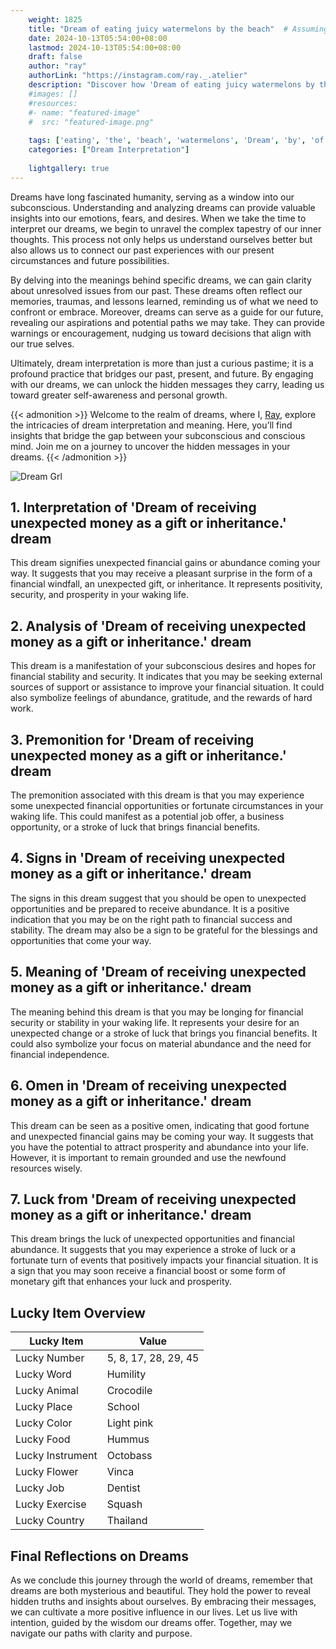```yaml
---
    weight: 1825
    title: "Dream of eating juicy watermelons by the beach"  # Assuming 'title' column exists
    date: 2024-10-13T05:54:00+08:00
    lastmod: 2024-10-13T05:54:00+08:00
    draft: false
    author: "ray"
    authorLink: "https://instagram.com/ray._.atelier"
    description: "Discover how 'Dream of eating juicy watermelons by the beach' can interpret your future and uncover its significant meanings in your life."
    #images: []
    #resources:
    #- name: "featured-image"
    #  src: "featured-image.png"
    
    tags: ['eating', 'the', 'beach', 'watermelons', 'Dream', 'by', 'of', 'juicy']
    categories: ["Dream Interpretation"]
    
    lightgallery: true
---
```

    
Dreams have long fascinated humanity, serving as a window into our subconscious. Understanding and analyzing dreams can provide valuable insights into our emotions, fears, and desires. When we take the time to interpret our dreams, we begin to unravel the complex tapestry of our inner thoughts. This process not only helps us understand ourselves better but also allows us to connect our past experiences with our present circumstances and future possibilities.

By delving into the meanings behind specific dreams, we can gain clarity about unresolved issues from our past. These dreams often reflect our memories, traumas, and lessons learned, reminding us of what we need to confront or embrace. Moreover, dreams can serve as a guide for our future, revealing our aspirations and potential paths we may take. They can provide warnings or encouragement, nudging us toward decisions that align with our true selves.

Ultimately, dream interpretation is more than just a curious pastime; it is a profound practice that bridges our past, present, and future. By engaging with our dreams, we can unlock the hidden messages they carry, leading us toward greater self-awareness and personal growth.

{{< admonition >}}
Welcome to the realm of dreams, where I, [Ray](https://instagram.com/ray._.atelier), explore the intricacies of dream interpretation and meaning. Here, you’ll find insights that bridge the gap between your subconscious and conscious mind. Join me on a journey to uncover the hidden messages in your dreams.
{{< /admonition >}}

![Dream Grl](https://cdn.pixabay.com/photo/2017/11/02/03/35/gothic-2910057_1280.jpg "Dream Grl")

## 1. Interpretation of 'Dream of receiving unexpected money as a gift or inheritance.' dream

This dream signifies unexpected financial gains or abundance coming your way. It suggests that you may receive a pleasant surprise in the form of a financial windfall, an unexpected gift, or inheritance. It represents positivity, security, and prosperity in your waking life.

## 2. Analysis of 'Dream of receiving unexpected money as a gift or inheritance.' dream

This dream is a manifestation of your subconscious desires and hopes for financial stability and security. It indicates that you may be seeking external sources of support or assistance to improve your financial situation. It could also symbolize feelings of abundance, gratitude, and the rewards of hard work.

## 3. Premonition for 'Dream of receiving unexpected money as a gift or inheritance.' dream

The premonition associated with this dream is that you may experience some unexpected financial opportunities or fortunate circumstances in your waking life. This could manifest as a potential job offer, a business opportunity, or a stroke of luck that brings financial benefits.

## 4. Signs in 'Dream of receiving unexpected money as a gift or inheritance.' dream

The signs in this dream suggest that you should be open to unexpected opportunities and be prepared to receive abundance. It is a positive indication that you may be on the right path to financial success and stability. The dream may also be a sign to be grateful for the blessings and opportunities that come your way.

## 5. Meaning of 'Dream of receiving unexpected money as a gift or inheritance.' dream

The meaning behind this dream is that you may be longing for financial security or stability in your waking life. It represents your desire for an unexpected change or a stroke of luck that brings you financial benefits. It could also symbolize your focus on material abundance and the need for financial independence.

## 6. Omen in 'Dream of receiving unexpected money as a gift or inheritance.' dream

This dream can be seen as a positive omen, indicating that good fortune and unexpected financial gains may be coming your way. It suggests that you have the potential to attract prosperity and abundance into your life. However, it is important to remain grounded and use the newfound resources wisely.

## 7. Luck from 'Dream of receiving unexpected money as a gift or inheritance.' dream

This dream brings the luck of unexpected opportunities and financial abundance. It suggests that you may experience a stroke of luck or a fortunate turn of events that positively impacts your financial situation. It is a sign that you may soon receive a financial boost or some form of monetary gift that enhances your luck and prosperity.

## Lucky Item Overview
| Lucky Item          | Value              |
|---------------|--------------------|
| Lucky Number        | 5, 8, 17, 28, 29, 45  |
| Lucky Word          | Humility |
| Lucky Animal        | Crocodile |
| Lucky Place         | School     |
| Lucky Color         | Light pink     |
| Lucky Food          | Hummus      |
| Lucky Instrument    | Octobass |
| Lucky Flower        | Vinca    |
| Lucky Job           | Dentist       |
| Lucky Exercise      | Squash  |
| Lucky Country       | Thailand    |


##  Final Reflections on Dreams

As we conclude this journey through the world of dreams, remember that dreams are both mysterious and beautiful. They hold the power to reveal hidden truths and insights about ourselves. By embracing their messages, we can cultivate a more positive influence in our lives. Let us live with intention, guided by the wisdom our dreams offer. Together, may we navigate our paths with clarity and purpose.

